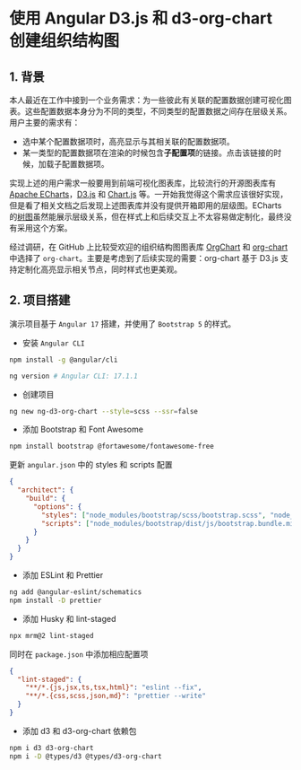 # 使用 Angular D3.js 和 d3-org-chart 创建组织结构图

## 1. 背景

本人最近在工作中接到一个业务需求：为一些彼此有关联的配置数据创建可视化图表。这些配置数据本身分为不同的类型，不同类型的配置数据之间存在层级关系。用户主要的需求有：

- 选中某个配置数据项时，高亮显示与其相关联的配置数据项。
- 某一类型的配置数据项在渲染的时候包含**子配置项**的链接。点击该链接的时候，加载子配置数据项。

实现上述的用户需求一般要用到前端可视化图表库，比较流行的开源图表库有 [Apache ECharts](https://echarts.apache.org/zh/index.html)，[D3.js](https://d3js.org/) 和 [Chart.js](https://www.chartjs.org/) 等。一开始我觉得这个需求应该很好实现，但是看了相关文档之后发现上述图表库并没有提供开箱即用的层级图。ECharts 的[树图](https://echarts.apache.org/examples/zh/index.html#chart-type-tree)虽然能展示层级关系，但在样式上和后续交互上不太容易做定制化，最终没有采用这个方案。

经过调研，在 GitHub 上比较受欢迎的组织结构图图表库 [OrgChart](https://github.com/dabeng/OrgChart) 和 [org-chart](https://github.com/bumbeishvili/org-chart) 中选择了 `org-chart`。主要是考虑到了后续实现的需要：org-chart 基于 D3.js 支持定制化高亮显示相关节点，同时样式也更美观。

## 2. 项目搭建

演示项目基于 `Angular 17` 搭建，并使用了 `Bootstrap 5` 的样式。

- 安装 `Angular CLI`

```sh
npm install -g @angular/cli

ng version # Angular CLI: 17.1.1
```

- 创建项目

```sh
ng new ng-d3-org-chart --style=scss --ssr=false
```

- 添加 Bootstrap 和 Font Awesome

```sh
npm install bootstrap @fortawesome/fontawesome-free
```

更新 `angular.json` 中的 styles 和 scripts 配置

```json
{
  "architect": {
    "build": {
      "options": {
        "styles": ["node_modules/bootstrap/scss/bootstrap.scss", "node_modules/@fortawesome/fontawesome-free/css/all.min.css", "src/styles.scss"],
        "scripts": ["node_modules/bootstrap/dist/js/bootstrap.bundle.min.js"]
      }
    }
  }
}
```

- 添加 ESLint 和 Prettier

```sh
ng add @angular-eslint/schematics
npm install -D prettier
```

- 添加 Husky 和 lint-staged

```sh
npx mrm@2 lint-staged
```

同时在 `package.json` 中添加相应配置项

```json
{
  "lint-staged": {
    "**/*.{js,jsx,ts,tsx,html}": "eslint --fix",
    "**/*.{css,scss,json,md}": "prettier --write"
  }
}
```

- 添加 d3 和 d3-org-chart 依赖包

```sh
npm i d3 d3-org-chart
npm i -D @types/d3 @types/d3-org-chart
```
